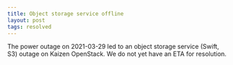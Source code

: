 ```yaml
---
title: Object storage service offline
layout: post
tags: resolved
---
```


The power outage on 2021-03-29 led to an  object storage service
(Swift, S3) outage on Kaizen OpenStack.  We do not yet have an ETA for
resolution.

